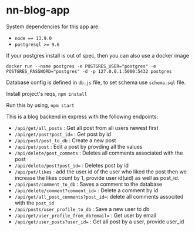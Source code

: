 # nn-blog-app

System dependencies for this app are:
- `node == 13.9.0`
- `postgresql >= 9.6` 

If your postgres install is out of spec, then you can also use a docker image
```
docker run --name postgres -e POSTGRES_USER="postgres" -e POSTGRES_PASSWORD="postgres" -d -p 127.0.0.1:5000:5432 postgres
```
Database config is defined in `db.js` file, to set schema use `schema.sql` file.

Install project's reqs, `npm install`

Run this by using, `npm start` 

This is a blog backend in express with the following endpoints:
- `/api/get/all_posts` : Get all post from all users newest first
- `/api/get/post?post_id=` : Get post by id
- `/api/post/post_to_db` : Create a new post
- `/api/put/post` : Edit a post by provding all the values
- `/api/delete/post_commets` : Deletes all comments associated with the post
- `/api/delete/post?post_id=` : Deletes post by id
- `/api/put/likes` : add the user id of the user who liked the post then we increase the likes count by 1, provide user id(uid) as well as post_id.
- `/api/post/comment_to_db` : Saves a comment to the database
- `/api/delete/comment?comment_id=` : Delete a comment by id
- `/api/get/all_post_comments?post_id=`: delete all comments associted with the `post_id`
- `/api/posts/user_profile_to_db` : Save a new user to db
- `/api/get/user_profile_from_db?email=` : Get user by email
- `/api/get/user_posts?user_id=` : Get all post by a user, provide user_id
